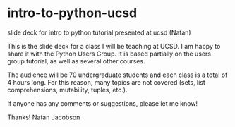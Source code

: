 # intro-to-python-ucsd
slide deck for intro to python tutorial presented at ucsd (Natan)

This is the slide deck for a class I will be teaching at UCSD.  I am happy to share it with the Python Users Group. It is based partially on the users group tutorial, as well as several other courses.  

The audience will be 70 undergraduate students and each class is a total of 4 hours long.  For this reason, many topics are not covered (sets, list comprehensions, mutability, tuples, etc.).

If anyone has any comments or suggestions, please let me know!

Thanks!
Natan Jacobson
